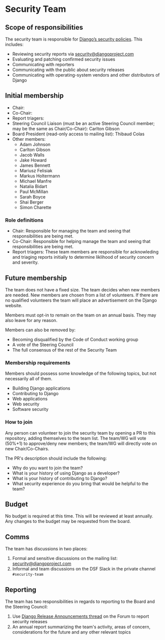 # Security Team

## Scope of responsibilities

The security team is responsible for [Django’s security policies](https://docs.djangoproject.com/en/dev/internals/security/). This includes:

- Reviewing security reports via security@djangoproject.com
- Evaluating and patching confirmed security issues
- Communicating with reporters
- Communicating with the public about security releases
- Communicating with operating-system vendors and other distributors of Django

## Initial membership

- Chair:
- Co-Chair:
- Report triagers: 
- Steering Council Liaison (must be an active Steering Council member; may be the same as Chair/Co-Chair): Carlton Gibson
- Board President (read-only access to mailing list): Thibaud Colas
- Other members:
  - Adam Johnson
  - Carlton Gibson
  - Jacob Walls
  - Jake Howard
  - James Bennett
  - Mariusz Felisiak
  - Markus Holtermann
  - Michael Manfre
  - Natalia Bidart
  - Paul McMillan
  - Sarah Boyce
  - Shai Berger
  - Simon Charette
 
### Role definitions

- Chair: Responsible for managing the team and seeing that responsibilities are being met.
- Co-Chair: Responsible for helping manage the team and seeing that responsibilities are being met.
- Report triagers: These team members are responsible for acknowleding and triaging reports initially to determine liklihood of security concern and severity.
 
## Future membership

The team does not have a fixed size. The team decides when new members are needed. New members are chosen from a list of volunteers. If there are no qualified volunteers the team will place an advertisement on the Django website.

Members must opt-in to remain on the team on an annual basis. They may also leave for any reason.

Members can also be removed by:

- Becoming disqualified by the Code of Conduct working group
- A vote of the Steering Council
- The full consensus of the rest of the Security Team

### Membership requirements

Members should possess some  knowledge of the following topics, but not necessarily all of them.

- Building Django applications
- Contributing to Django
- Web applications
- Web security
- Software security

### How to join

Any person can volunteer to join the security team by opening a PR to this repository, adding themselves to the team list. The team/WG will vote (50%+1) to approve/deny new members; the team/WG will directly vote on new Chair/Co-Chairs.

The PR's description should include the following:

- Why do you want to join the team?
- What is your history of using Django as a developer?
- What is your history of contributing to Django?
- What security experience do you bring that would be helpful to the team?

## Budget

No budget is required at this time. This will be reviewed at least annually.
Any changes to the budget may be requested from the board.

## Comms

The team has discussions in two places:

1. Formal and sensitive discussions on the mailing list: security@djangoproject.com
2. Informal and team discussions on the DSF Slack in the private channel `#security-team`

## Reporting

The team has two responsibilities in regards to reporting to the Board and the Steering Council:

1. Use [Django Release Announcements thread](https://forum.djangoproject.com/t/django-release-announcements/655/96) on the Forum to report security releases
2. An annual report summarizing the team's activity, areas of concern, considerations for the future and any other relevant topics
